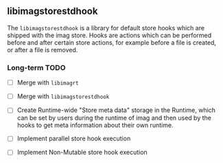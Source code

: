 ## libimagstorestdhook

The `libimagstorestdhook` is a library for default store hooks which are shipped
with the imag store.
Hooks are actions which can be performed before and after certain store actions,
for example before a file is created, or after a file is removed.

### Long-term TODO

- [ ] Merge with `libimagrt`
- [ ] Merge with `libimagstorestdhook`
- [ ] Create Runtime-wide "Store meta data" storage in the Runtime, which can be
  set by users during the runtime of imag and then used by the hooks to get meta
  information about their own runtime.
- [ ] Implement parallel store hook execution
- [ ] Implement Non-Mutable store hook execution

